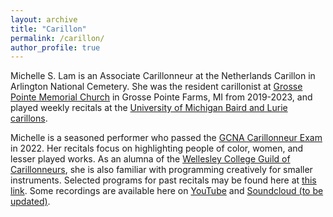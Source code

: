 ```yaml
---
layout: archive
title: "Carillon"
permalink: /carillon/
author_profile: true
---
```


Michelle S. Lam is an Associate Carillonneur at the Netherlands Carillon in Arlington National Cemetery. She was the resident carillonist at [Grosse Pointe Memorial Church](https://gpmchurch.org/) in Grosse Pointe Farms, MI from 2019-2023, and played weekly recitals at the [University of Michigan Baird and Lurie carillons](https://smtd.umich.edu/departments/organ/carillons/). 

Michelle is a seasoned performer who passed the [GCNA Carillonneur Exam](https://www.gcna.org/exam-carillonneur) in 2022. Her recitals focus on highlighting people of color, women, and lesser played works. As an alumna of the [Wellesley College Guild of Carillonneurs](https://www.wellesley.edu/music/performanceprogram/ensembles/carillon), she is also familiar with programming creatively for smaller instruments. Selected programs for past recitals may be found here at [this link](https://docs.google.com/document/d/1VSxvieegdD3npsZ2BTkkm76Bs7WeZQ2iVvbxXk0KJlg/edit?usp=sharing). Some recordings are available here on [YouTube](https://www.youtube.com/playlist?list=PL9rENzxh-Bm7Jh1IHHb4N5-jUKiyFOsxD) and [Soundcloud (to be updated)](https://soundcloud.com/michelleslam).
